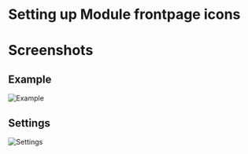 Setting up Module frontpage icons
====



Screenshots
====

Example
---

![Example](http://localhost:8888/builder/joomla-template/data/boost/images/module-frontpage-icons/Example.jpg)

Settings
---

![Settings](http://localhost:8888/builder/joomla-template/data/boost/images/module-frontpage-icons/Settings.jpg)

